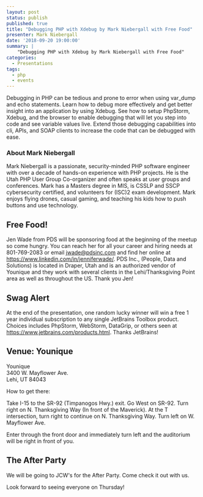 ```yaml
---
layout: post
status: publish
published: true
title: "Debugging PHP with Xdebug by Mark Niebergall with Free Food"
presenter: Mark Niebergall
date: '2018-09-20 19:00:00'
summary: |
    "Debugging PHP with Xdebug by Mark Niebergall with Free Food"
categories:
  - Presentations
tags:
  - php
  - events
---
```


Debugging in PHP can be tedious and prone to error when using var_dump and echo statements. Learn how to debug more effectively and get better insight into an application by using Xdebug. See how to setup PhpStorm, Xdebug, and the browser to enable debugging that will let you step into code and see variable values live. Extend those debugging capabilities into cli, APIs, and SOAP clients to increase the code that can be debugged with ease.

### About Mark Niebergall

Mark Niebergall is a passionate, security-minded PHP software engineer with over a decade of hands-on experience with PHP projects. He is the Utah PHP User Group Co-organizer and often speaks at user groups and conferences. Mark has a Masters degree in MIS, is CSSLP and SSCP cybersecurity certified, and volunteers for (ISC)2 exam development. Mark enjoys flying drones, casual gaming, and teaching his kids how to push buttons and use technology.

## Free Food!

Jen Wade from PDS will be sponsoring food at the beginning of the meetup so come hungry. You can reach her for all your career and hiring needs at 801-769-2083 or email jwade@pdsinc.com and find her online at https://www.linkedin.com/in/jenniferwade/. PDS Inc., (People, Data and Solutions) is located in Draper, Utah and is an authorized vendor of Younique and they work with several clients in the Lehi/Thanksgiving Point area as well as throughout the US. Thank you Jen!

## Swag Alert

At the end of the presentation, one random lucky winner will win a free 1 year individual subscription to any single JetBrains Toolbox product. Choices includes PhpStorm, WebStorm, DataGrip, or others seen at https://www.jetbrains.com/products.html. Thanks JetBrains!

## Venue: Younique

Younique<br/>
3400 W. Mayflower Ave.<br/>
Lehi, UT 84043

How to get there:

Take I-15 to the SR-92 (Timpanogos Hwy.) exit. Go West on SR-92. Turn right on N. Thanksgiving Way (In front of the Maverick). At the T intersection, turn right to continue on N. Thanksgiving Way. Turn left on W. Mayflower Ave.

Enter through the front door and immediately turn left and the auditorium will be right in front of you.

## The After Party

We will be going to JCW's for the After Party. Come check it out with us.

Look forward to seeing everyone on Thursday!
